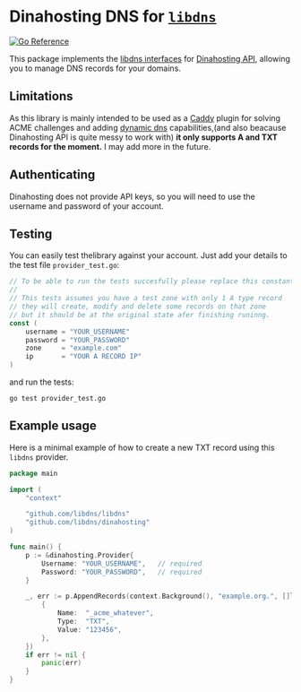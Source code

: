 Dinahosting DNS for [`libdns`](https://github.com/libdns/libdns)
=======================

[![Go Reference](https://pkg.go.dev/badge/test.svg)](https://pkg.go.dev/github.com/libdns/TODO:PROVIDER_NAME)

This package implements the [libdns interfaces](https://github.com/libdns/libdns) for [Dinahosting API](https://es.dinahosting.com/api), allowing you to manage DNS records for your domains. 


## Limitations
As this library is mainly intended to be used as a [Caddy](https://github.com/caddyserver/caddy) plugin for solving ACME challenges and adding [dynamic dns](https://github.com/mholt/caddy-dynamicdns) capabilities,(and also beacause Dinahosting API is quite messy to work with) **it only supports A and TXT records for the moment.** I may add more in the future. 


## Authenticating
Dinahosting does not provide API keys, so you will need to use the username and password of your account. 

## Testing 
You can easily test thelibrary against your account. Just add your details to the test file `provider_test.go`:

```go
// To be able to run the tests succesfully please replace this constants with you actual account details.
//
// This tests assumes you have a test zone with only 1 A type record
// they will create, modify and delete some records on that zone
// but it should be at the original state afer finishing runinng.
const (
	username = "YOUR_USERNAME"
	password = "YOUR_PASSWORD"
	zone     = "example.com"
	ip       = "YOUR A RECORD IP"
)
```
 and run the tests:

```
go test provider_test.go
```


## Example usage
Here is a minimal example of how to create a new TXT record using this `libdns` provider. 
```go
package main

import (
    "context"

    "github.com/libdns/libdns"
    "github.com/libdns/dinahosting"
)

func main() {
    p := &dinahosting.Provider{
        Username: "YOUR_USERNAME",   // required
        Password: "YOUR_PASSWORD",   // required
    }

    _, err := p.AppendRecords(context.Background(), "example.org.", []libdns.Record{
        {
            Name:  "_acme_whatever",
            Type:  "TXT",
            Value: "123456",
        },
    })
    if err != nil {
        panic(err)
    }
}
```
